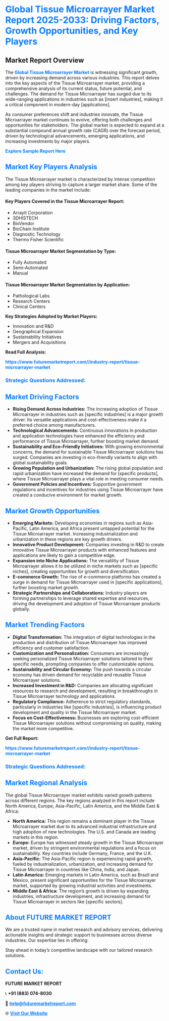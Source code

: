 <h1 style="color: #007BFF;">Global Tissue Microarrayer Market Report 2025-2033: Driving Factors, Growth Opportunities, and Key Players</h1>

<section id="overview">
<h2>Market Report Overview</h2>
<p>The <a href="https://www.futuremarketreport.com//industry-report/tissue-microarrayer-market" style="color: #007BFF; text-decoration: none;"><strong>Global Tissue Microarrayer Market</strong></a> is witnessing significant growth, driven by increasing demand across various industries. This report delves into the key aspects of the Tissue Microarrayer market, providing a comprehensive analysis of its current status, future potential, and challenges. The demand for Tissue Microarrayer has surged due to its wide-ranging applications in industries such as [insert industries], making it a critical component in modern-day [applications].</p>
<p>As consumer preferences shift and industries innovate, the Tissue Microarrayer market continues to evolve, offering both challenges and opportunities for stakeholders. The global market is expected to expand at a substantial compound annual growth rate (CAGR) over the forecast period, driven by technological advancements, emerging applications, and increasing investments by major players.</p>
</section>

<section id="overview">
<p><a href="https://www.futuremarketreport.com//request-sample/reportId=79095" style="color: #007BFF; text-decoration: none;"><strong>Explore Sample Report Here</strong></a></p>
</section>

<section id="key-players">
<h2 style="color: #007BFF;">Market Key Players Analysis</h2>
<p>The Tissue Microarrayer market is characterized by intense competition among key players striving to capture a larger market share. Some of the leading companies in the market include:</p>
<h4>Key Players Covered in the Tissue Microarrayer Report:</h4>
<ul><li>Arrayit Corporation</li><li>3DHISTECH</li><li>BioVendor</li><li>BioChain Institute</li><li>Diagnostic Technology</li><li>Thermo Fisher Scientific</li></ul>
<h4>Tissue Microarrayer Market Segmentation by Type:</h4>
<ul><li>Fully Automated</li><li>Semi-Automated</li><li>Manual</li></ul>

<h4>Tissue Microarrayer Market Segmentation by Application:</h4>
<ul><li>Pathological Labs</li><li>Research Centers</li><li>Clinical Centers</li></ul>
<p><strong>Key Strategies Adopted by Market Players:</strong></p>
<ul>
<li>Innovation and R&D</li>
<li>Geographical Expansion</li>
<li>Sustainability Initiatives</li>
<li>Mergers and Acquisitions</li>
</ul>
</section>

<section>
<p><strong>Read Full Analysis: </strong></p><a href="https://www.futuremarketreport.com//industry-report/tissue-microarrayer-market" style="color: #007BFF; text-decoration: none;"><strong>https://www.futuremarketreport.com//industry-report/tissue-microarrayer-market</strong></a>
<h3 style="color: #007BFF;">Strategic Questions Addressed:</h3>
</section>

<section id="driving-factors">
<h2 style="color: #007BFF;">Market Driving Factors</h2>
<ul>
<li><strong>Rising Demand Across Industries:</strong> The increasing adoption of Tissue Microarrayer in industries such as [specific industries] is a major growth driver. Its versatile applications and cost-effectiveness make it a preferred choice among manufacturers.</li>
<li><strong>Technological Advancements:</strong> Continuous innovations in production and application technologies have enhanced the efficiency and performance of Tissue Microarrayer, further boosting market demand.</li>
<li><strong>Sustainability and Eco-Friendly Initiatives:</strong> With growing environmental concerns, the demand for sustainable Tissue Microarrayer solutions has surged. Companies are investing in eco-friendly variants to align with global sustainability goals.</li>
<li><strong>Growing Population and Urbanization:</strong> The rising global population and rapid urbanization have increased the demand for [specific products], where Tissue Microarrayer plays a vital role in meeting consumer needs.</li>
<li><strong>Government Policies and Incentives:</strong> Supportive government regulations and incentives for industries using Tissue Microarrayer have created a conducive environment for market growth.</li>
</ul>
</section>

<section id="growth-opportunities">
<h2 style="color: #007BFF;">Market Growth Opportunities</h2>
<ul>
<li><strong>Emerging Markets:</strong> Developing economies in regions such as Asia-Pacific, Latin America, and Africa present untapped potential for the Tissue Microarrayer market. Increasing industrialization and urbanization in these regions are key growth drivers.</li>
<li><strong>Innovative Product Development:</strong> Companies investing in R&D to create innovative Tissue Microarrayer products with enhanced features and applications are likely to gain a competitive edge.</li>
<li><strong>Expansion into Niche Applications:</strong> The versatility of Tissue Microarrayer allows it to be utilized in niche markets such as [specific niches], creating opportunities for growth and diversification.</li>
<li><strong>E-commerce Growth:</strong> The rise of e-commerce platforms has created a surge in demand for Tissue Microarrayer used in [specific applications], further boosting market growth.</li>
<li><strong>Strategic Partnerships and Collaborations:</strong> Industry players are forming partnerships to leverage shared expertise and resources, driving the development and adoption of Tissue Microarrayer products globally.</li>
</ul>
</section>

<section id="trending-factors">
<h2 style="color: #007BFF;">Market Trending Factors</h2>
<ul>
<li><strong>Digital Transformation:</strong> The integration of digital technologies in the production and distribution of Tissue Microarrayer has improved efficiency and customer satisfaction.</li>
<li><strong>Customization and Personalization:</strong> Consumers are increasingly seeking personalized Tissue Microarrayer solutions tailored to their specific needs, prompting companies to offer customizable options.</li>
<li><strong>Sustainability and Circular Economy:</strong> The push towards a circular economy has driven demand for recyclable and reusable Tissue Microarrayer solutions.</li>
<li><strong>Increased Investment in R&D:</strong> Companies are allocating significant resources to research and development, resulting in breakthroughs in Tissue Microarrayer technology and applications.</li>
<li><strong>Regulatory Compliance:</strong> Adherence to strict regulatory standards, particularly in industries like [specific industries], is influencing product development and quality in the Tissue Microarrayer market.</li>
<li><strong>Focus on Cost-Effectiveness:</strong> Businesses are exploring cost-efficient Tissue Microarrayer solutions without compromising on quality, making the market more competitive.</li>
</ul>
</section>

<section>
<p><strong>Get Full Report: </strong></p><a href="https://www.futuremarketreport.com//industry-report/tissue-microarrayer-market" style="color: #007BFF; text-decoration: none;"><strong>https://www.futuremarketreport.com//industry-report/tissue-microarrayer-market</strong></a>
<h3 style="color: #007BFF;">Strategic Questions Addressed:</h3>
</section>


<section id="regional-analysis">
<h2 style="color: #007BFF;">Market Regional Analysis</h2>
<p>The global Tissue Microarrayer market exhibits varied growth patterns across different regions. The key regions analyzed in this report include North America, Europe, Asia-Pacific, Latin America, and the Middle East & Africa:</p>
<ul>
<li><strong>North America:</strong> This region remains a dominant player in the Tissue Microarrayer market due to its advanced industrial infrastructure and high adoption of new technologies. The U.S. and Canada are leading markets in this region.</li>
<li><strong>Europe:</strong> Europe has witnessed steady growth in the Tissue Microarrayer market, driven by stringent environmental regulations and a focus on sustainability. Key countries include Germany, France, and the U.K.</li>
<li><strong>Asia-Pacific:</strong> The Asia-Pacific region is experiencing rapid growth, fueled by industrialization, urbanization, and increasing demand for Tissue Microarrayer in countries like China, India, and Japan.</li>
<li><strong>Latin America:</strong> Emerging markets in Latin America, such as Brazil and Mexico, present significant opportunities for the Tissue Microarrayer market, supported by growing industrial activities and investments.</li>
<li><strong>Middle East & Africa:</strong> The region’s growth is driven by expanding industries, infrastructure development, and increasing demand for Tissue Microarrayer in sectors like [specific sectors].</li>
</ul>
</section>

<footer>
<h2 style="color: #007BFF;">About FUTURE MARKET REPORT</h2>
<p>We are a trusted name in market research and advisory services, delivering actionable insights and strategic support to businesses across diverse industries. Our expertise lies in offering:</p>

<p>Stay ahead in today’s competitive landscape with our tailored research solutions.</p>

<h2 style="color: #007BFF;">Contact Us:</h2>
<p><strong>FUTURE MARKET REPORT</strong></p>
<p>📞 <strong>+91 (883) 074-8030</strong></p>
<p>📧 <strong><a href="mailto:help@futuremarketreport.com" style="color: #007BFF;">help@futuremarketreport.com</a></strong></p>
<p>🌐 <strong><a href="https://www.futuremarketreport.com/" style="color: #007BFF;">Visit Our Website</a></strong></p>
</footer>